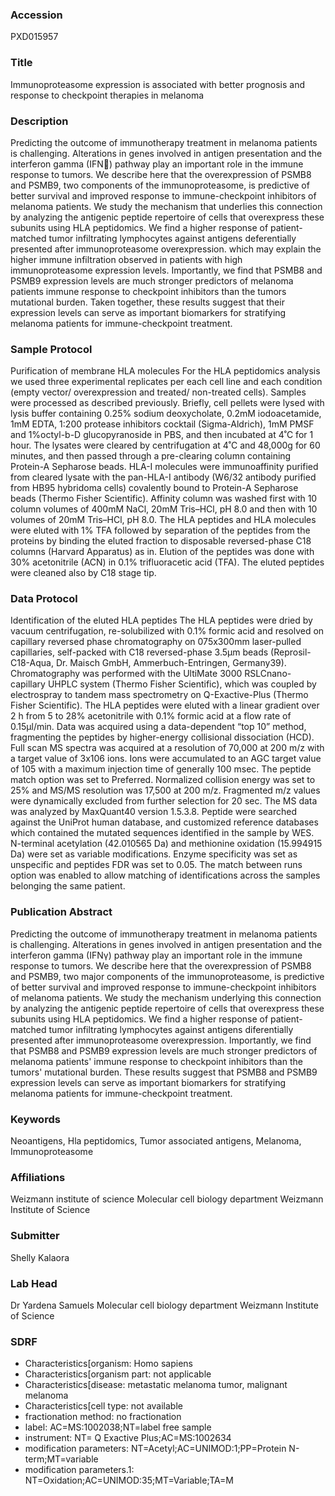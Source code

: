 ### Accession
PXD015957

### Title
Immunoproteasome expression is associated with better prognosis and response to checkpoint therapies in melanoma

### Description
Predicting the outcome of immunotherapy treatment in melanoma patients is challenging. Alterations in genes involved in antigen presentation and the interferon gamma (IFN) pathway play an important role in the immune response to tumors. We describe here that the overexpression of PSMB8 and PSMB9, two components of the immunoproteasome, is predictive of better survival and improved response to immune-checkpoint inhibitors of melanoma patients. We study the mechanism that underlies this connection by analyzing the antigenic peptide repertoire of cells that overexpress these subunits using HLA peptidomics. We find a higher response of patient-matched tumor infiltrating lymphocytes against antigens deferentially presented after immunoproteasome overexpression. which may explain the higher immune infiltration observed in patients with high immunoproteasome expression levels. Importantly, we find that PSMB8 and PSMB9 expression levels are much stronger predictors of melanoma patients immune response to checkpoint inhibitors than the tumors mutational burden.  Taken together, these results suggest that their expression levels can serve as important biomarkers for stratifying melanoma patients for immune-checkpoint treatment.

### Sample Protocol
Purification of membrane HLA molecules For the HLA peptidomics analysis we used three experimental replicates per each cell line and each condition (empty vector/ overexpression and treated/ non-treated cells). Samples were processed as described previously. Briefly, cell pellets were lysed with lysis buffer containing 0.25% sodium deoxycholate, 0.2mM iodoacetamide, 1mM EDTA, 1:200 protease inhibitors cocktail (Sigma-Aldrich), 1mM PMSF and 1%octyl-b-D glucopyranoside in PBS, and then incubated at 4˚C for 1 hour. The lysates were cleared by centrifugation at 4˚C and 48,000g for 60 minutes, and then passed through a pre-clearing column containing Protein-A Sepharose beads. HLA-I molecules were immunoaffinity purified from cleared lysate with the pan-HLA-I antibody (W6/32 antibody purified from HB95 hybridoma cells) covalently bound to Protein-A Sepharose beads (Thermo Fisher Scientific). Affinity column was washed first with 10 column volumes of 400mM NaCl, 20mM Tris–HCl, pH 8.0 and then with 10 volumes of 20mM Tris–HCl, pH 8.0. The HLA peptides and HLA molecules were eluted with 1% TFA followed by separation of the peptides from the proteins by binding the eluted fraction to disposable reversed-phase C18 columns (Harvard Apparatus) as in. Elution of the peptides was done with 30% acetonitrile (ACN) in 0.1% trifluoracetic acid (TFA). The eluted peptides were cleaned also by C18 stage tip.

### Data Protocol
Identification of the eluted HLA peptides The HLA peptides were dried by vacuum centrifugation, re-solubilized with 0.1% formic acid and resolved on capillary reversed phase chromatography on 075x300mm laser-pulled capillaries, self-packed with C18 reversed-phase 3.5μm beads (Reprosil-C18-Aqua, Dr. Maisch GmbH, Ammerbuch-Entringen, Germany39). Chromatography was performed with the UltiMate 3000 RSLCnano-capillary UHPLC system (Thermo Fisher Scientific), which was coupled by electrospray to tandem mass spectrometry on Q-Exactive-Plus (Thermo Fisher Scientific). The HLA peptides were eluted with a linear gradient over 2 h from 5 to 28% acetonitrile with 0.1% formic acid at a flow rate of 0.15µl/min. Data was acquired using a data-dependent “top 10” method, fragmenting the peptides by higher-energy collisional dissociation (HCD). Full scan MS spectra was acquired at a resolution of 70,000 at 200 m/z with a target value of 3x106 ions. Ions were accumulated to an AGC target value of 105 with a maximum injection time of generally 100 msec. The peptide match option was set to Preferred. Normalized collision energy was set to 25% and MS/MS resolution was 17,500 at 200 m/z. Fragmented m/z values were dynamically excluded from further selection for 20 sec. The MS data was analyzed by MaxQuant40 version 1.5.3.8. Peptide were searched against the UniProt human database, and customized reference databases which contained the mutated sequences identified in the sample by WES. N-terminal acetylation (42.010565 Da) and methionine oxidation (15.994915 Da) were set as variable modifications. Enzyme specificity was set as unspecific and peptides FDR was set to 0.05. The match between runs option was enabled to allow matching of identifications across the samples belonging the same patient.

### Publication Abstract
Predicting the outcome of immunotherapy treatment in melanoma patients is challenging. Alterations in genes involved in antigen presentation and the interferon gamma (IFN&#x3b3;) pathway play an important role in the immune response to tumors. We describe here that the overexpression of PSMB8 and PSMB9, two major components of the immunoproteasome, is predictive of better survival and improved response to immune-checkpoint inhibitors of melanoma patients. We study the mechanism underlying this connection by analyzing the antigenic peptide repertoire of cells that overexpress these subunits using HLA peptidomics. We find a higher response of patient-matched tumor infiltrating lymphocytes against antigens diferentially presented after immunoproteasome overexpression. Importantly, we find that PSMB8 and PSMB9 expression levels are much stronger predictors of melanoma patients' immune response to checkpoint inhibitors than the tumors' mutational burden. These results suggest that PSMB8 and PSMB9 expression levels can serve as important biomarkers for stratifying melanoma patients for immune-checkpoint treatment.

### Keywords
Neoantigens, Hla peptidomics, Tumor associated antigens, Melanoma, Immunoproteasome

### Affiliations
Weizmann institute of science
Molecular cell biology department Weizmann Institute of Science

### Submitter
Shelly Kalaora

### Lab Head
Dr Yardena Samuels
Molecular cell biology department Weizmann Institute of Science


### SDRF
- Characteristics[organism: Homo sapiens
- Characteristics[organism part: not applicable
- Characteristics[disease: metastatic melanoma tumor, malignant melanoma
- Characteristics[cell type: not available
- fractionation method: no fractionation
- label: AC=MS:1002038;NT=label free sample
- instrument: NT= Q Exactive Plus;AC=MS:1002634
- modification parameters: NT=Acetyl;AC=UNIMOD:1;PP=Protein N-term;MT=variable
- modification parameters.1: NT=Oxidation;AC=UNIMOD:35;MT=Variable;TA=M

